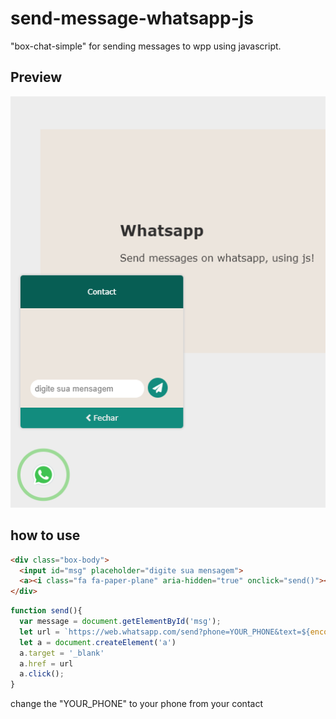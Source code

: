 # send-message-whatsapp-js

"box-chat-simple" for sending messages to wpp using javascript.

## Preview

![GitHub Logo](/msg-wpp/img/screen.PNG)

## how to use

```html
<div class="box-body">
  <input id="msg" placeholder="digite sua mensagem">
  <a><i class="fa fa-paper-plane" aria-hidden="true" onclick="send()"></i></a>
</div>
```

```javascript
function send(){
  var message = document.getElementById('msg');
  let url = `https://web.whatsapp.com/send?phone=YOUR_PHONE&text=${encodeURIComponent(msg.value)}`;
  let a = document.createElement('a')
  a.target = '_blank'
  a.href = url 
  a.click();
}
```
change the "YOUR_PHONE" to your phone from your contact

